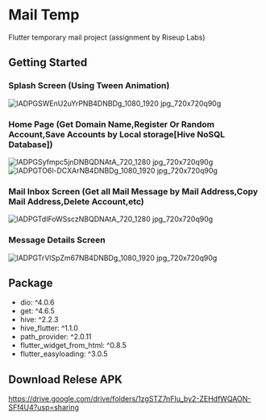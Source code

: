 # Mail Temp

Flutter temporary mail project (assignment by Riseup Labs) 

## Getting Started

### Splash Screen (Using Tween Animation)
![lADPGSWEnU2uYrPNB4DNBDg_1080_1920 jpg_720x720q90g](https://user-images.githubusercontent.com/39120158/190549173-5a459916-a07a-4f89-b82b-ea12f42c4807.jpg)

### Home Page (Get Domain Name,Register Or Random Account,Save Accounts by Local storage[Hive NoSQL Database])
![lADPGSyfmpc5jnDNBQDNAtA_720_1280 jpg_720x720q90g](https://user-images.githubusercontent.com/39120158/190549343-21aa2d88-0ef7-40ef-9a6a-d5e32b0717e2.jpg)
![lADPGTO6l-DCXArNB4DNBDg_1080_1920 jpg_720x720q90g](https://user-images.githubusercontent.com/39120158/190550393-486cad6c-9fc2-4250-976c-fd04f7076131.jpg)

### Mail Inbox Screen (Get all Mail Message by Mail Address,Copy Mail Address,Delete Account,etc)
![lADPGTdIFoWSsczNBQDNAtA_720_1280 jpg_720x720q90g](https://user-images.githubusercontent.com/39120158/190549596-669fb77b-fa56-48bc-bba4-574c20f02f6b.jpg)

### Message Details Screen
![lADPGTrVlSpZm67NB4DNBDg_1080_1920 jpg_720x720q90g](https://user-images.githubusercontent.com/39120158/190549637-ec73b125-069e-4fab-aa72-d4735afa8b4b.jpg)

## Package
- dio: ^4.0.6
- get: ^4.6.5
- hive: ^2.2.3
- hive_flutter: ^1.1.0
- path_provider: ^2.0.11
- flutter_widget_from_html: ^0.8.5
- flutter_easyloading: ^3.0.5

## Download Relese APK
https://drive.google.com/drive/folders/1zgSTZ7nFIu_by2-ZEHdfWQAON-SFf4U4?usp=sharing

